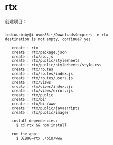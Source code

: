 rtx
===

创建项目：

<pre><code>
tediousbaby@i-ovms85:~/Downloads$express -e rtx
destination is not empty, continue? yes

   create : rtx
   create : rtx/package.json
   create : rtx/app.js
   create : rtx/public/stylesheets
   create : rtx/public/stylesheets/style.css
   create : rtx/routes
   create : rtx/routes/index.js
   create : rtx/routes/users.js
   create : rtx/views
   create : rtx/views/index.ejs
   create : rtx/views/error.ejs
   create : rtx/public
   create : rtx/bin
   create : rtx/bin/www
   create : rtx/public/javascripts
   create : rtx/public/images

   install dependencies:
     $ cd rtx && npm install

   run the app:
     $ DEBUG=rtx ./bin/www
</code></pre>